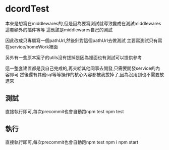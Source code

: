 # dcordTest

本來是想寫在middlewares的,但是因為要寫測試就導致變成在測試middlewares這套額外的插件等等
這應該是middlewares自己的測試

因此改成只專屬寫一個pathUrl,然後針對這個pathUrl去做測試
主要寫測試只有寫在service/homeWork裡面

另外有一些原本案子的utils沒有拔掉是因為裡面也有測試可以提供參考

這一整套建置都是我自己完成的,再交給其他同事去開發,只需要開發service的內容即可
然後還有其他sql等等操作的核心內容都被我拔掉了,因為沒用到也不需要放進來

## 測試
直接執行即可,每次precommit也會自動跑npm test
    npm test


## 執行
直接執行即可,每次precommit也會自動跑npm test
    npm i
    npm start
